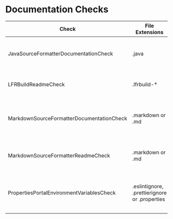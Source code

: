# Documentation Checks

Check | File Extensions | Description
----- | --------------- | -----------
JavaSourceFormatterDocumentationCheck | .java | Finds SourceFormatter checks that have no documentation. |
LFRBuildReadmeCheck | .lfrbuild-* | Checks that `.lfrbuild*` files are documented in a marker file. |
MarkdownSourceFormatterDocumentationCheck | .markdown or .md | Validates the header of Source Formatter documentation files. |
MarkdownSourceFormatterReadmeCheck | .markdown or .md | Generates Source Formatter documentation index files. |
PropertiesPortalEnvironmentVariablesCheck | .eslintignore, .prettierignore or .properties | Verifies that the environment property in the documentation matches the property name. |